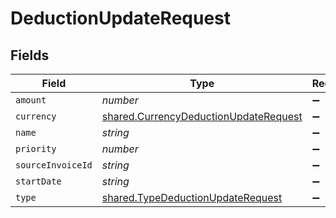 # DeductionUpdateRequest


## Fields

| Field                                                                                          | Type                                                                                           | Required                                                                                       | Description                                                                                    |
| ---------------------------------------------------------------------------------------------- | ---------------------------------------------------------------------------------------------- | ---------------------------------------------------------------------------------------------- | ---------------------------------------------------------------------------------------------- |
| `amount`                                                                                       | *number*                                                                                       | :heavy_minus_sign:                                                                             | N/A                                                                                            |
| `currency`                                                                                     | [shared.CurrencyDeductionUpdateRequest](../../models/shared/currencydeductionupdaterequest.md) | :heavy_minus_sign:                                                                             | N/A                                                                                            |
| `name`                                                                                         | *string*                                                                                       | :heavy_minus_sign:                                                                             | N/A                                                                                            |
| `priority`                                                                                     | *number*                                                                                       | :heavy_minus_sign:                                                                             | N/A                                                                                            |
| `sourceInvoiceId`                                                                              | *string*                                                                                       | :heavy_minus_sign:                                                                             | N/A                                                                                            |
| `startDate`                                                                                    | *string*                                                                                       | :heavy_minus_sign:                                                                             | N/A                                                                                            |
| `type`                                                                                         | [shared.TypeDeductionUpdateRequest](../../models/shared/typedeductionupdaterequest.md)         | :heavy_minus_sign:                                                                             | N/A                                                                                            |